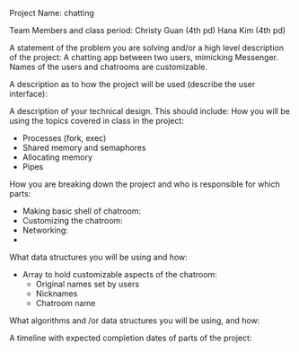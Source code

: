 Project Name: chatting

Team Members and class period:
Christy Guan (4th pd)
Hana Kim (4th pd)

A statement of the problem you are solving and/or a high level description of the project:
A chatting app between two users, mimicking Messenger. Names of the users and chatrooms are customizable.

A description as to how the project will be used (describe the user interface):


A description of your technical design. This should include:
How you will be using the topics covered in class in the project:
- Processes (fork, exec)
- Shared memory and semaphores
- Allocating memory
- Pipes

How you are breaking down the project and who is responsible for which parts:
- Making basic shell of chatroom:
- Customizing the chatroom:
- Networking:
-

What data structures you will be using and how:
- Array to hold customizable aspects of the chatroom:
  * Original names set by users
  * Nicknames
  * Chatroom name


What algorithms and /or data structures you will be using, and how:


A timeline with expected completion dates of parts of the project:
